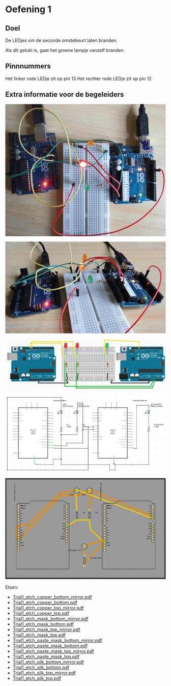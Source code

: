 # Oefening 1

## Doel

De LEDjes om de seconde omstebeurt laten branden.

Als dit gelukt is, gaat het groene lampje vanzelf branden.

## Pinnnummers

Het linker rode LEDje zit op pin 13
Het rechter rode LEDje zit op pin 12

## Extra informatie voor de begeleiders

![Prototype bij Richel van de bovenkant](Trial1Top.jpg)

![Prototype bij Richel van de zijkant](Trial1Side.jpg)

![Breadboard](Trial1Breadboard.png)

![Schema](Trial1Schematic.png)

![PCB](Trial1Pcb.png)

Etsen:

 * [Trial1_etch_copper_bottom_mirror.pdf](Trial1_etch_copper_bottom_mirror.pdf)
 * [Trial1_etch_copper_bottom.pdf](Trial1_etch_copper_bottom.pdf)
 * [Trial1_etch_copper_top_mirror.pdf](Trial1_etch_copper_top_mirror.pdf)
 * [Trial1_etch_copper_top.pdf](Trial1_etch_copper_top.pdf)
 * [Trial1_etch_mask_bottom_mirror.pdf](Trial1_etch_mask_bottom_mirror.pdf)
 * [Trial1_etch_mask_bottom.pdf](Trial1_etch_mask_bottom.pdf)
 * [Trial1_etch_mask_top_mirror.pdf](Trial1_etch_mask_top_mirror.pdf)
 * [Trial1_etch_mask_top.pdf](Trial1_etch_mask_top.pdf)
 * [Trial1_etch_paste_mask_bottom_mirror.pdf](Trial1_etch_paste_mask_bottom_mirror.pdf)
 * [Trial1_etch_paste_mask_bottom.pdf](Trial1_etch_paste_mask_bottom.pdf)
 * [Trial1_etch_paste_mask_top_mirror.pdf](Trial1_etch_paste_mask_top_mirror.pdf)
 * [Trial1_etch_paste_mask_top.pdf](Trial1_etch_paste_mask_top.pdf)
 * [Trial1_etch_silk_bottom_mirror.pdf](Trial1_etch_silk_bottom_mirror.pdf)
 * [Trial1_etch_silk_bottom.pdf](Trial1_etch_silk_bottom.pdf)
 * [Trial1_etch_silk_top_mirror.pdf](Trial1_etch_silk_top_mirror.pdf)
 * [Trial1_etch_silk_top.pdf](Trial1_etch_silk_top.pdf)
